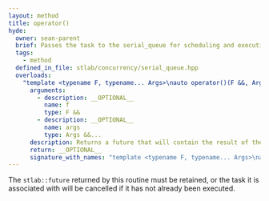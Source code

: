 ```yaml
---
layout: method
title: operator()
hyde:
  owner: sean-parent
  brief: Passes the task to the serial_queue for scheduling and execution
  tags:
    - method
  defined_in_file: stlab/concurrency/serial_queue.hpp
  overloads:
    "template <typename F, typename... Args>\nauto operator()(F &&, Args &&...) const":
      arguments:
        - description: __OPTIONAL__
          name: f
          type: F &&
        - description: __OPTIONAL__
          name: args
          type: Args &&...
      description: Returns a future that will contain the result of the executed task.
      return: __OPTIONAL__
      signature_with_names: "template <typename F, typename... Args>\nauto operator()(F && f, Args &&... args) const"
---
```


The `stlab::future` returned by this routine must be retained, or the task it is associated with will be cancelled if it has not already been executed.
